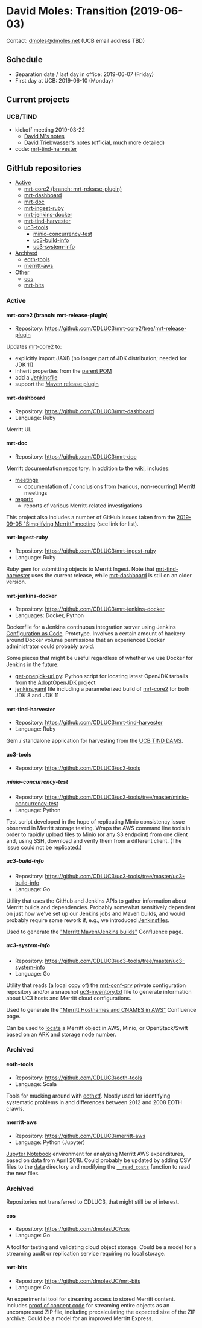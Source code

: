 # David Moles: Transition (2019-06-03)

Contact: [dmoles@dmoles.net](mailto:dmoles@dmoles.net) (UCB email address TBD)

## Schedule

- Separation date / last day in office: 2019-06-07 (Friday) 
- First day at UCB: 2019-06-10 (Monday)

## Current projects

### UCB/TIND

- kickoff meeting 2019-03-22
  - [David M's
  notes](https://github.com/CDLUC3/mrt-doc/blob/master/meetings/2019-03-22-Berkeley-DAMS.md)
  - [David Triebwasser's
  notes](https://docs.google.com/document/d/18J34v_fKEj_9MJiC9hEssbyFLeCHyIvqk_qI8DsNlXY/edit)
  (official, much more detailed)
- code: [mrt-tind-harvester](#mrt-tind-harvester)

## GitHub repositories

- [Active](#active)
   - [mrt-core2 (branch: mrt-release-plugin)](#mrt-core2-branch-mrt-release-plugin)
   - [mrt-dashboard](#mrt-dashboard)
   - [mrt-doc](#mrt-doc)
   - [mrt-ingest-ruby](#mrt-ingest-ruby)
   - [mrt-jenkins-docker](#mrt-jenkins-docker)
   - [mrt-tind-harvester](#mrt-tind-harvester)
   - [uc3-tools](#uc3-tools)
      - [minio-concurrency-test](#minio-concurrency-test)
      - [uc3-build-info](#uc3-build-info)
      - [uc3-system-info](#uc3-system-info)
- [Archived](#archived)
   - [eoth-tools](#eoth-tools)
   - [merritt-aws](#merritt-aws)
- [Other](#other)
   - [cos](#cos)
   - [mrt-bits](#mrt-bits)

### Active

#### mrt-core2 (branch: mrt-release-plugin)

- Repository: https://github.com/CDLUC3/mrt-core2/tree/mrt-release-plugin

Updates [mrt-core2](https://github.com/CDLUC3/mrt-core2/) to:

- explicitly import JAXB (no longer part of JDK distribution; needed for
  JDK 11)
- inherit properties from the [parent
  POM](https://maven.apache.org/guides/introduction/introduction-to-the-pom.html#Project_Inheritance)
- add a [Jenkinsfile](https://jenkins.io/doc/book/pipeline/jenkinsfile/)
- support the [Maven release
  plugin](https://github.com/CDLUC3/mrt-doc/blob/master/reports/2019-04-09-mvn-release-plugin.md)

#### mrt-dashboard

- Repository: https://github.com/CDLUC3/mrt-dashboard
- Language: Ruby

Merritt UI.

#### mrt-doc

- Repository: https://github.com/CDLUC3/mrt-doc

Merritt documentation repository. In addition to the
[wiki](https://github.com/CDLUC3/mrt-doc/wiki), includes:

- [meetings](https://github.com/CDLUC3/mrt-doc/tree/master/meetings)
  - documentation of / conclusions from (various, non-recurring) Merritt
  meetings
- [reports](https://github.com/CDLUC3/mrt-doc/tree/master/reports)
  - reports of various Merritt-related investigations

This project also includes a number of GitHub issues taken from the
[2019-09-05 "Simplifying Merritt"
meeting](https://github.com/CDLUC3/mrt-doc/blob/master/meetings/2018-09-25-simplifying-merritt.md)
(see link for list).

#### mrt-ingest-ruby

- Repository: https://github.com/CDLUC3/mrt-ingest-ruby
- Language: Ruby

Ruby gem for submitting objects to Merritt Ingest. Note that
[mrt-tind-harvester](#mrt-tind-harvester) uses the current release, while
[mrt-dashboard](#mrt-dashboard) is still on an older version.

#### mrt-jenkins-docker

- Repository: https://github.com/CDLUC3/mrt-jenkins-docker
- Languages: Docker, Python

Dockerfile for a Jenkins continuous integration server using Jenkins
[Configuration as Code](https://jenkins.io/projects/jcasc/). Prototype.
Involves a certain amount of hackery around Docker volume permissions that
an experienced Docker administrator could probably avoid.

Some pieces that might be useful regardless of whether we use Docker for
Jenkins in the future:

-
  [get-openjdk-url.py](https://github.com/CDLUC3/mrt-jenkins-docker/blob/master/bin/get-openjdk-url.py):
  Python script for locating latest OpenJDK tarballs from the
  [AdoptOpenJDK](https://github.com/AdoptOpenJDK) project
-
  [jenkins.yaml](https://github.com/CDLUC3/mrt-jenkins-docker/blob/master/casc_configs/jenkins.yaml)
  file
  including a parameterized build of [mrt-core2](#mrt-core2) for both JDK 8
  and JDK 11

#### mrt-tind-harvester

- Repository: https://github.com/CDLUC3/mrt-tind-harvester
- Language: Ruby

Gem / standalone application for harvesting from the [UCB TIND
DAMS](#ucb-tind).

#### uc3-tools

- Repository: https://github.com/CDLUC3/uc3-tools

##### minio-concurrency-test

- Repository: https://github.com/CDLUC3/uc3-tools/tree/master/minio-concurrency-test
- Language: Python

Test script developed in the hope of replicating Minio consistency issue
observed in Merritt storage testing. Wraps the AWS command line tools in
order to rapidly upload files to Minio (or any S3 endpoint) from one client
and, using SSH, download and verify them from a different client. (The
issue could not be replicated.)

##### uc3-build-info

- Repository: https://github.com/CDLUC3/uc3-tools/tree/master/uc3-build-info
- Language: Go

Utility that uses the GitHub and Jenkins APIs to gather information about
Merritt builds and dependencies. Probably somewhat sensitively dependent on
just how we've set up our Jenkins jobs and Maven builds, and would probably
require some rework if, e.g., we introduced
[Jenkinsfiles](https://jenkins.io/doc/book/pipeline/jenkinsfile/).

Used to generate the ["Merritt Maven/Jenkins
builds"](https://confluence.ucop.edu/pages/viewpage.action?pageId=214958788) 
Confluence page.

##### uc3-system-info

- Repository: https://github.com/CDLUC3/uc3-tools/tree/master/uc3-system-info
- Language: Go

Utility that reads (a local copy of) the
[mrt-conf-prv](https://github.com/cdlib/mrt-conf-prv) private configuration
repository and/or a snapshot
[uc3-inventory.txt](https://github.com/CDLUC3/uc3-tools/blob/master/uc3-system-info/tests/testdata/uc3-inventory.txt)
file to generate information about UC3 hosts and Merritt cloud
configurations.

Used to generate the ["Merritt Hostnames and CNAMES in
AWS"](https://confluence.ucop.edu/display/UC3/Merritt+Hostnames+and+CNAMES+in+AWS)
Confluence page.

Can be used to
[locate](#https://github.com/CDLUC3/uc3-tools/tree/master/uc3-system-info#locate)
a Merritt object in AWS, Minio, or OpenStack/Swift based on an ARK and
storage node number.

### Archived

#### eoth-tools

- Repository: https://github.com/CDLUC3/eoth-tools
- Language: Scala

Tools for mucking around with [eothxtf](https://github.com/CDLUC3/eothxtf).
Mostly used for identifying systematic problems in and differences between
2012 and 2008 EOTH crawls.

#### merritt-aws

- Repository: https://github.com/CDLUC3/merritt-aws
- Language: Python (Jupyter)

[Jupyter Notebook](https://jupyter.org/) environment for analyzing Merritt
AWS expenditures, based on data from April 2018. Could probably be updated
by adding CSV files to the
[data](https://github.com/CDLUC3/merritt-aws/tree/master/data) directory
and modifying the
[`__read_costs`](https://github.com/CDLUC3/merritt-aws/blob/master/src/costs.py)
function to read the new files.

### Archived

Repositories not transferred to CDLUC3, that might still be of interest.

#### cos

- Repository: https://github.com/dmolesUC/cos
- Language: Go

A tool for testing and validating cloud object storage. Could be a model
for a streaming audit or replication service requiring no local storage.

#### mrt-bits

- Repository: https://github.com/dmolesUC/mrt-bits
- Language: Go

An experimental tool for streaming access to stored Merritt content.
Includes [proof of concept
code](https://github.com/dmolesUC/mrt-bits/blob/master/operations/archive.go)
for streaming entire objects as an uncompressed ZIP file, including
precalculating the expected size of the ZIP archive. Could be a model for
an improved Merritt Express.

